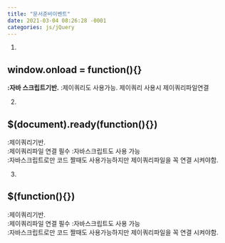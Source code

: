 ```yaml
---
title: "문서준비이벤트"
date: 2021-03-04 08:26:28 -0001
categories: js/jQuery
---
```

1.
## window.onload = function(){}
**:자바 스크립트기반.**
:제이쿼리도 사용가능. 제이쿼리 사용시 제이쿼리파일연결

2.
## $(document).ready(function(){})
:제이쿼리기반.  
:제이쿼리파일 연결 필수 
:자바스크립트도 사용 가능  
:자바스크립트로만 코드 짤때도 사용가능하지만 제이쿼리파일을 꼭 연결 시켜야함.

3.
## $(function(){})
:제이쿼리기반.  
:제이쿼리파일 연결 필수 
:자바스크립트도 사용 가능  
:자바스크립트로만 코드 짤때도 사용가능하지만 제이쿼리파일을 꼭 연결 시켜야함.

